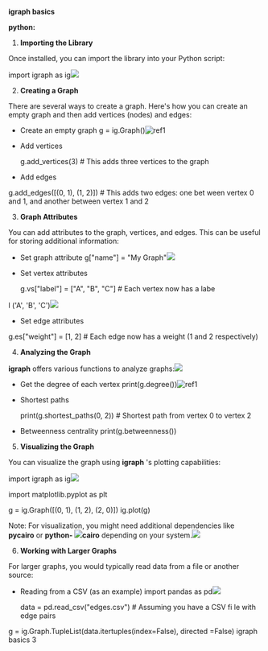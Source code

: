 ﻿**igraph basics** 

**python:**

1. **Importing the Library**

Once installed, you can import the library into your Python script:

import igraph as ig![](Aspose.Words.d0aad397-7f83-475d-b7b6-5d3b051f706f.001.png)

2. **Creating a Graph**

There are several ways to create a graph. Here's how you can create an empty graph and then add vertices (nodes) and edges:

- Create an empty graph g = ig.Graph()![ref1]
- Add vertices

  g.add\_vertices(3)  # This adds three vertices to the graph

- Add edges

g.add\_edges([(0, 1), (1, 2)])  # This adds two edges: one bet ween vertex 0 and 1, and another between vertex 1 and 2

3. **Graph Attributes**

You can add attributes to the graph, vertices, and edges. This can be useful for storing additional information:

- Set graph attribute g["name"] = "My Graph"![](Aspose.Words.d0aad397-7f83-475d-b7b6-5d3b051f706f.003.png)
- Set vertex attributes

  g.vs["label"] = ["A", "B", "C"]  # Each vertex now has a labe

l ('A', 'B', 'C')![](Aspose.Words.d0aad397-7f83-475d-b7b6-5d3b051f706f.004.png)

- Set edge attributes

g.es["weight"] = [1, 2]  # Each edge now has a weight (1 and 2 respectively)

4. **Analyzing the Graph**

**igraph** offers various functions to analyze graphs:![](Aspose.Words.d0aad397-7f83-475d-b7b6-5d3b051f706f.005.png)

- Get the degree of each vertex print(g.degree())![ref1]
- Shortest paths

  print(g.shortest\_paths(0, 2))  # Shortest path from vertex 0 to vertex 2

- Betweenness centrality print(g.betweenness())
5. **Visualizing the Graph**

You can visualize the graph using  **igraph** 's plotting capabilities:

import igraph as ig![](Aspose.Words.d0aad397-7f83-475d-b7b6-5d3b051f706f.006.png)

import matplotlib.pyplot as plt

g = ig.Graph([(0, 1), (1, 2), (2, 0)]) ig.plot(g)

Note: For visualization, you might need additional dependencies like  **pycairo** or  **python- ![](Aspose.Words.d0aad397-7f83-475d-b7b6-5d3b051f706f.007.png)cairo** depending on your system.![](Aspose.Words.d0aad397-7f83-475d-b7b6-5d3b051f706f.008.png)

6. **Working with Larger Graphs**

For larger graphs, you would typically read data from a file or another source:

- Reading from a CSV (as an example) import pandas as pd![](Aspose.Words.d0aad397-7f83-475d-b7b6-5d3b051f706f.009.png)

  data = pd.read\_csv("edges.csv")  # Assuming you have a CSV fi le with edge pairs

g = ig.Graph.TupleList(data.itertuples(index=False), directed =False)
igraph basics 3

[ref1]: Aspose.Words.d0aad397-7f83-475d-b7b6-5d3b051f706f.002.png

